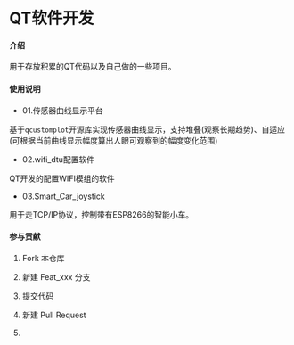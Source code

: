 # QT软件开发

#### 介绍
用于存放积累的QT代码以及自己做的一些项目。

#### 使用说明

- 01.传感器曲线显示平台

基于```qcustomplot```开源库实现传感器曲线显示，支持堆叠(观察长期趋势)、自适应(可根据当前曲线显示幅度算出人眼可观察到的幅度变化范围)

- 02.wifi_dtu配置软件

QT开发的配置WIFI模组的软件

- 03.Smart_Car_joystick

用于走TCP/IP协议，控制带有ESP8266的智能小车。



#### 参与贡献

1.  Fork 本仓库
2.  新建 Feat_xxx 分支
3.  提交代码
4.  新建 Pull Request

2.  
